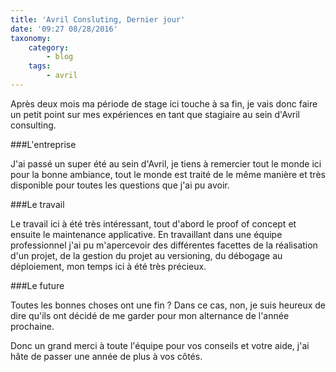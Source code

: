 ```yaml
---
title: 'Avril Consluting, Dernier jour'
date: '09:27 08/28/2016'
taxonomy:
    category:
        - blog
    tags:
        - avril
---
```


Après deux mois ma période de stage ici touche à sa fin, je vais donc faire un petit point sur mes expériences en tant que stagiaire au sein d'Avril consulting. 
 
###L'entreprise 
 
J'ai passé un super été au sein d'Avril, je tiens à remercier tout le monde ici pour la bonne ambiance, tout le monde est traité de le même manière et très disponible pour toutes les questions que j'ai pu avoir. 
 
###Le travail 
 
Le travail ici à été très intéressant, tout d'abord le proof of concept et ensuite le maintenance applicative. 
En travaillant dans une équipe professionnel j'ai pu m'apercevoir des différentes facettes de la réalisation d'un projet, de la gestion du projet au versioning, du débogage au déploiement, mon temps ici à été très précieux. 
 
###Le future 
 
Toutes les bonnes choses ont une fin ? Dans ce cas, non, je suis heureux de dire qu'ils ont décidé de me garder pour mon alternance de l'année prochaine. 
 
Donc un grand merci à toute l'équipe pour vos conseils et votre aide, j'ai hâte de passer une année de plus à vos côtés. 